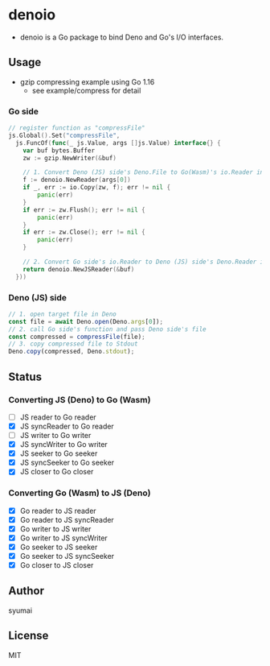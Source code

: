 # denoio

- denoio is a Go package to bind Deno and Go's I/O interfaces.

## Usage

- gzip compressing example using Go 1.16
  - see example/compress for detail

### Go side

```go
// register function as "compressFile"
js.Global().Set("compressFile",
  js.FuncOf(func(_ js.Value, args []js.Value) interface{} {
    var buf bytes.Buffer
    zw := gzip.NewWriter(&buf)

    // 1. Convert Deno (JS) side's Deno.File to Go(Wasm)'s io.Reader interface
    f := denoio.NewReader(args[0])
    if _, err := io.Copy(zw, f); err != nil {
        panic(err)
    }
    if err := zw.Flush(); err != nil {
        panic(err)
    }
    if err := zw.Close(); err != nil {
        panic(err)
    }

    // 2. Convert Go side's io.Reader to Deno (JS) side's Deno.Reader interface.
    return denoio.NewJSReader(&buf)
  }))
```

### Deno (JS) side

```js
// 1. open target file in Deno
const file = await Deno.open(Deno.args[0]);
// 2. call Go side's function and pass Deno side's file
const compressed = compressFile(file);
// 3. copy compressed file to Stdout
Deno.copy(compressed, Deno.stdout);
```

## Status

### Converting JS (Deno) to Go (Wasm)

- [ ] JS reader to Go reader
- [x] JS syncReader to Go reader
- [ ] JS writer to Go writer
- [x] JS syncWriter to Go writer
- [x] JS seeker to Go seeker
- [x] JS syncSeeker to Go seeker
- [x] JS closer to Go closer

### Converting Go (Wasm) to JS (Deno)

- [x] Go reader to JS reader
- [x] Go reader to JS syncReader
- [x] Go writer to JS writer
- [x] Go writer to JS syncWriter
- [x] Go seeker to JS seeker
- [x] Go seeker to JS syncSeeker
- [x] Go closer to JS closer

## Author

syumai

## License

MIT
